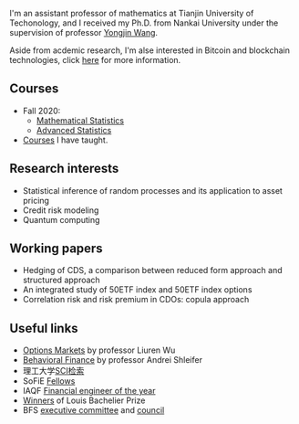 I'm an assistant professor of mathematics at Tianjin University of Techonology, and I received my Ph.D. from Nankai University under the supervision of professor [Yongjin Wang](https://bs.nankai.edu.cn/2019/0101/c13656a161733/page.htm).

Aside from acdemic research, I'm alse interested in Bitcoin and blockchain technologies, click [here](berich/blockchain.html) for more information.

## Courses
* Fall 2020:
  * [Mathematical Statistics](teaching/ms.html)
  * [Advanced Statistics](teaching/as.html)
* [Courses](teaching/courses.html) I have taught.

## Research interests
* Statistical inference of random processes and its application to asset pricing
* Credit risk modeling
* Quantum computing

## Working papers
* Hedging of CDS, a comparison between reduced form approach and structured approach
* An integrated study of 50ETF index and 50ETF index options
* Correlation risk and risk premium in CDOs: copula approach

## Useful links
* [Options Markets](http://faculty.baruch.cuny.edu/lwu/890/FIN890Fall2017.html) by professor Liuren Wu
* [Behavioral Finance](https://scholar.harvard.edu/shleifer/classes/economics-2728-behavioral-finance) by professor Andrei Shleifer
* 理工大学[SCI检索](http://lib.tjut.edu.cn/lib/Sub.html#!Module/Resource/Type/Show/ColumnId/badbdf31-0d02-445a-a544-4b6bba8b004f/ItemId/b77e857c-439d-4ad0-b246-7a26161c98ea)
* SoFiE [Fellows](https://sofie.stern.nyu.edu/node/520)
* IAQF [Financial engineer of the year](https://en.wikipedia.org/wiki/International_Association_for_Quantitative_Finance#Financial_Engineer_of_the_Year_(FEOY))
* [Winners](https://en.wikipedia.org/wiki/Louis_Bachelier_Prize) of Louis Bachelier Prize
* BFS [executive committee](http://www.bachelierfinance.org/society/committee.html) and [council](http://www.bachelierfinance.org/society/council.html)